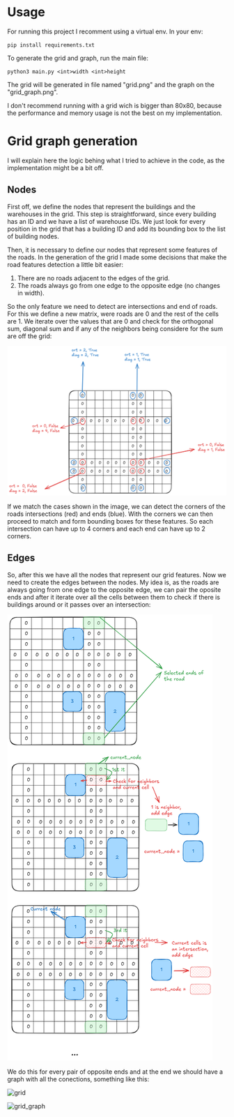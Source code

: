 # Usage

For running this project I recomment using a virtual env. In your env:

```
pip install requirements.txt
```

To generate the grid and graph, run the main file:

```
python3 main.py <int>width <int>height
```

The grid will be generated in file named "grid.png" and the graph on the "grid_graph.png".


I don't recommend running with a grid wich is bigger than 80x80, because the performance and memory usage is not the best on my implementation.

# Grid graph generation

I will explain here the logic behing what I tried to achieve in the code, as the implementation might be a bit off.

## Nodes

First off, we define the nodes that represent the buildings and the warehouses in the grid. This step is straightforward, since every building has an ID and we have a list of warehouse IDs. We just look for every position in the grid that has a building ID and add its bounding box to the list of building nodes.

Then, it is necessary to define our nodes that represent some features of the roads. In the generation of the grid I made some decisions that make the road features detection a little bit easier:

1. There are no roads adjacent to the edges of the grid.
2. The roads always go from one edge to the opposite edge (no changes in width).

So the only feature we need to detect are intersections and end of roads. For this we define a new matrix, were roads are 0 and the rest of the cells are 1. We iterate over the values that are 0 and check for the orthogonal sum, diagonal sum and if any of the neighbors being considere for the sum are off the grid:

![road_features](.imgs/road_features.png)

If we match the cases shown in the image, we can detect the corners of the roads intersections (red) and ends (blue). With the corners we can then proceed to match and form bounding boxes for these features. So each intersection can have up to 4 corners and each end can have up to 2 corners.

## Edges

So, after this we have all the nodes that represent our grid features. Now we need to create the edges between the nodes. My idea is, as the roads are always going from one edge to the opposite edge, we can pair the oposite ends and after it iterate over all the cells between them to check if there is buildings around or it passes over an intersection:

![adding_edges](.imgs/add_edges.png)

We do this for every pair of opposite ends and at the end we should have a graph with all the conections, something like this:

![grid](.imgs/grid.png)

![grid_graph](.imgs/grid_graph.png)